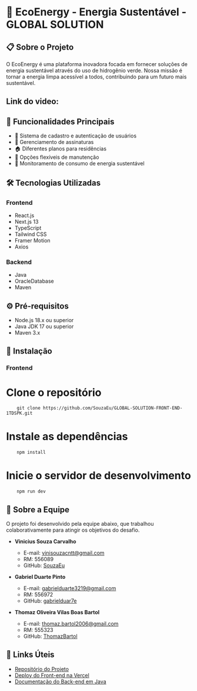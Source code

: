 # 🌱 EcoEnergy - Energia Sustentável - GLOBAL SOLUTION

## 📋 Sobre o Projeto
O EcoEnergy é uma plataforma inovadora focada em fornecer soluções de energia sustentável através do uso de hidrogênio verde. Nossa missão é tornar a energia limpa acessível a todos, contribuindo para um futuro mais sustentável.

## Link do video:


## 🚀 Funcionalidades Principais
- 👤 Sistema de cadastro e autenticação de usuários
- 📝 Gerenciamento de assinaturas
- 🏠 Diferentes planos para residências
- 🔧 Opções flexíveis de manutenção
- 💚 Monitoramento de consumo de energia sustentável

## 🛠️ Tecnologias Utilizadas
### Frontend
- React.js
- Next.js 13
- TypeScript
- Tailwind CSS
- Framer Motion
- Axios

### Backend
- Java
- OracleDatabase
- Maven

## ⚙️ Pré-requisitos
- Node.js 18.x ou superior
- Java JDK 17 ou superior
- Maven 3.x

## 🔧 Instalação

### Frontend
# Clone o repositório
        git clone https://github.com/SouzaEu/GLOBAL-SOLUTION-FRONT-END-1TDSPK.git
        
# Instale as dependências
        npm install
        
# Inicie o servidor de desenvolvimento
        npm run dev

## 👥 Sobre a Equipe

O projeto foi desenvolvido pela equipe abaixo, que trabalhou colaborativamente para atingir os objetivos do desafio.

- **Vinicius Souza Carvalho**
  - E-mail: vinisouzacntt@gmail.com
  - RM: 556089
  - GitHub: [SouzaEu](https://github.com/SouzaEu)

- **Gabriel Duarte Pinto**
  - E-mail: gabrielduarte3219@gmail.com
  - RM: 556972
  - GitHub: [gabrielduar7e](https://github.com/gabrielduar7e)

- **Thomaz Oliveira Vilas Boas Bartol**
  - E-mail: thomaz.bartol2006@gmail.com
  - RM: 555323
  - GitHub: [ThomazBartol](https://github.com/ThomazBartol)

## 🔗 Links Úteis

- [Repositório do Projeto](https://github.com/SouzaEu/GLOBAL-SOLUTION-FRONT-END-1TDSPK)
- [Deploy do Front-end na Vercel](https://vercel.com/souzavs-projects)
- [Documentação do Back-end em Java](https://github.com/SouzaEu/GLOBAL-SOLUTION-JAVA-1TDSPK)
